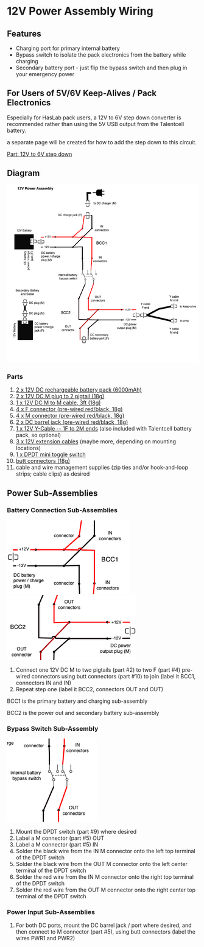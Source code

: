 # 12V Power Assembly Wiring

## Features

- Charging port for primary internal battery
- Bypass switch to isolate the pack electronics
from the battery while charging
- Secondary battery port - just flip the bypass switch
and then plug in your emergency power

## For Users of 5V/6V Keep-Alives / Pack Electronics

Especially for HasLab pack users, a 12V to 6V step down
converter is recommended rather than using the 5V USB
output from the Talentcell battery.

a separate page will be created for how to add the
step down to this circuit.

[Part: 12V to 6V step down](https://amzn.to/3XfXYzH)

## Diagram

![12V Power Assembly Wiring Diagram](12V%20Power%20Assembly.png)

### Parts

1. [2 x 12V DC rechargeable battery pack (6000mAh)](https://amzn.to/4dzqkdP)
2. [2 x 12V DC M plug to 2 pigtail (18g)](https://amzn.to/4fVek8b)
3. [1 x 12V DC M to M cable, 3ft (18g)](https://amzn.to/4dRkZit)
4. [4 x F connector (pre-wired red/black, 18g)](https://amzn.to/4e0jmyx)
5. [4 x M connector (pre-wired red/black, 18g)](https://amzn.to/4e0jmyx)
6. [2 x DC barrel jack (pre-wired red/black, 18g)](https://amzn.to/4dRy4ri)
7. [1 x 12V Y-Cable -- 1F to 2M ends](https://amzn.to/3MgKJsl) (also included with Talentcell battery pack, so optional)
8. [3 x 12V extension cables](https://amzn.to/3MjNKYL) (maybe more, depending on mounting locations)
9. [1 x DPDT mini toggle switch](https://amzn.to/471Q0gT)
10. [butt connectors (18g)](https://amzn.to/4cEEYiH)
11. cable and wire management supplies (zip ties and/or hook-and-loop strips; cable clips) as desired

## Power Sub-Assemblies

### Battery Connection Sub-Assemblies

![12V Power Assembly - BCC1 Diagram](12V%20Power%20Assembly%20-%20BCC1.png)
![12V Power Assembly - BCC2 Diagram](12V%20Power%20Assembly%20-%20BCC2.png)


1. Connect one 12V DC M to two pigtails (part #2) to two F (part #4) pre-wired connectors 
using butt connectors (part #10) to join (label it BCC1, connectors IN and IN)
2. Repeat step one (label it BCC2, connectors OUT and OUT)

BCC1 is the primary battery and charging sub-assembly

BCC2 is the power out and secondary battery sub-assembly

### Bypass Switch Sub-Assembly

![Bypass Switch Sub-Assembly](Bypass%20Switch%20Sub-Assembly.png)

1. Mount the DPDT switch (part #9) where desired
2. Label a M connector (part #5) OUT
3. Label a M connector (part #5) IN
4. Solder the black wire from the IN M connector onto the left top terminal of the DPDT switch
5. Solder the black wire from the OUT M connector onto the left center terminal of the DPDT switch
6. Solder the red wire from the IN M connector onto the right top terminal of the DPDT switch
7. Solder the red wire from the OUT M connector onto the right center top terminal of the DPDT 
   switch

### Power Input Sub-Assemblies

1. For both DC ports, mount the DC barrel jack / port where desired, and then connect to M 
connector (part #5), using butt connectors (label the wires PWR1 and PWR2)